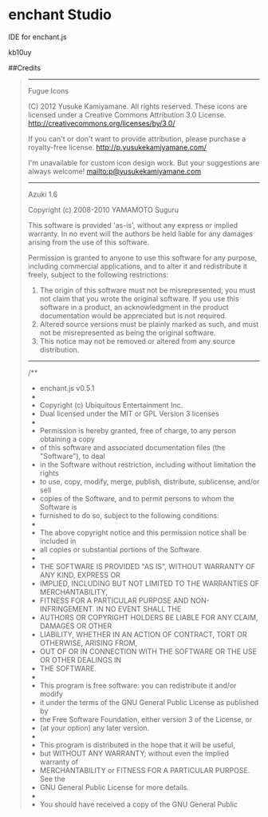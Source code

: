 # enchant Studio

IDE for enchant.js

kb10uy

##Credits
> ------------------------------------------------------------
> Fugue Icons
> 
> (C) 2012 Yusuke Kamiyamane. All rights reserved.
> These icons are licensed under a Creative Commons
> Attribution 3.0 License.
> <http://creativecommons.org/licenses/by/3.0/>
> 
> If you can't or don't want to provide attribution, please
> purchase a royalty-free license.
> <http://p.yusukekamiyamane.com/>
> 
> I'm unavailable for custom icon design work. But your
> suggestions are always welcome!
> <mailto:p@yusukekamiyamane.com>
> 
> ------------------------------------------------------------
> Azuki 1.6
> 
> Copyright (c) 2008-2010 YAMAMOTO Suguru 
> 
> This software is provided 'as-is', without any express or implied warranty. In no event will the authors be held liable for any damages arising from the use of this software.
>  
> Permission is granted to anyone to use this software for any purpose, including commercial applications, and to alter it and redistribute it freely, subject to the following restrictions:
>  1. The origin of this software must not be misrepresented; you must not claim that you wrote the original software. If you use this software in a product, an acknowledgment in the product documentation would be appreciated but is not required. 
> 2. Altered source versions must be plainly marked as such, and must not be misrepresented as being the original software. 
> 3. This notice may not be removed or altered from any source distribution. 
> ------------------------------------------------------------
> /**
>  * enchant.js v0.5.1
>  *
>  * Copyright (c) Ubiquitous Entertainment Inc.
>  * Dual licensed under the MIT or GPL Version 3 licenses
>  *
>  * Permission is hereby granted, free of charge, to any person obtaining a copy
>  * of this software and associated documentation files (the "Software"), to deal
>  * in the Software without restriction, including without limitation the rights
>  * to use, copy, modify, merge, publish, distribute, sublicense, and/or sell
>  * copies of the Software, and to permit persons to whom the Software is
>  * furnished to do so, subject to the following conditions:
>  *
>  * The above copyright notice and this permission notice shall be included in
>  * all copies or substantial portions of the Software.
>  *
>  * THE SOFTWARE IS PROVIDED "AS IS", WITHOUT WARRANTY OF ANY KIND, EXPRESS OR
>  * IMPLIED, INCLUDING BUT NOT LIMITED TO THE WARRANTIES OF MERCHANTABILITY,
>  * FITNESS FOR A PARTICULAR PURPOSE AND NON-INFRINGEMENT. IN NO EVENT SHALL THE
>  * AUTHORS OR COPYRIGHT HOLDERS BE LIABLE FOR ANY CLAIM, DAMAGES OR OTHER
>  * LIABILITY, WHETHER IN AN ACTION OF CONTRACT, TORT OR OTHERWISE, ARISING FROM,
>  * OUT OF OR IN CONNECTION WITH THE SOFTWARE OR THE USE OR OTHER DEALINGS IN
>  * THE SOFTWARE.
>  *
>  * This program is free software: you can redistribute it and/or modify
>  * it under the terms of the GNU General Public License as published by
>  * the Free Software Foundation, either version 3 of the License, or
>  * (at your option) any later version.
>  *
>  * This program is distributed in the hope that it will be useful,
>  * but WITHOUT ANY WARRANTY; without even the implied warranty of
>  * MERCHANTABILITY or FITNESS FOR A PARTICULAR PURPOSE.  See the
>  * GNU General Public License for more details.
>  *
>  * You should have received a copy of the GNU General Public